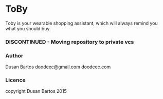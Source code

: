 # ToBy
Toby is your wearable shopping assistant, which will always remind you what you should buy.

### DISCONTINUED - Moving repository to private vcs

### Author
Dusan Bartos
[doodeec@gmail.com](mailto:doodeec@gmail.com)
[doodeec.com](http://doodeec.com)

### Licence
copyright Dusan Bartos 2015
